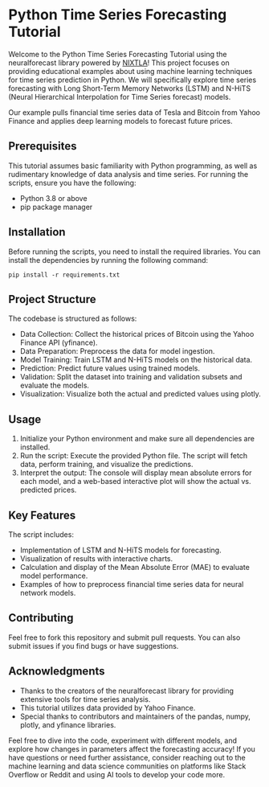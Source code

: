 # Python Time Series Forecasting Tutorial

Welcome to the Python Time Series Forecasting Tutorial using the neuralforecast library powered by [NIXTLA](https://nixtlaverse.nixtla.io/)! This project focuses on providing educational examples about using machine learning techniques for time series prediction in Python. We will specifically explore time series forecasting with Long Short-Term Memory Networks (LSTM) and N-HiTS (Neural Hierarchical Interpolation for Time Series forecast) models.

Our example pulls financial time series data of Tesla and Bitcoin from Yahoo Finance and applies deep learning models to forecast future prices.

## Prerequisites

This tutorial assumes basic familiarity with Python programming, as well as rudimentary knowledge of data analysis and time series. For running the scripts, ensure you have the following:

- Python 3.8 or above
- pip package manager

## Installation

Before running the scripts, you need to install the required libraries. You can install the dependencies by running the following command:

```
pip install -r requirements.txt
```

## Project Structure

The codebase is structured as follows:

- Data Collection: Collect the historical prices of Bitcoin using the Yahoo Finance API (yfinance).
- Data Preparation: Preprocess the data for model ingestion.
- Model Training: Train LSTM and N-HiTS models on the historical data.
- Prediction: Predict future values using trained models.
- Validation: Split the dataset into training and validation subsets and evaluate the models.
- Visualization: Visualize both the actual and predicted values using plotly.

## Usage

1. Initialize your Python environment and make sure all dependencies are installed.
2. Run the script: Execute the provided Python file. The script will fetch data, perform training, and visualize the predictions.
3. Interpret the output: The console will display mean absolute errors for each model, and a web-based interactive plot will show the actual vs. predicted prices.

## Key Features

The script includes:

- Implementation of LSTM and N-HiTS models for forecasting.
- Visualization of results with interactive charts.
- Calculation and display of the Mean Absolute Error (MAE) to evaluate model performance.
- Examples of how to preprocess financial time series data for neural network models.

## Contributing

Feel free to fork this repository and submit pull requests. You can also submit issues if you find bugs or have suggestions.

## Acknowledgments
- Thanks to the creators of the neuralforecast library for providing extensive tools for time series analysis.
- This tutorial utilizes data provided by Yahoo Finance.
- Special thanks to contributors and maintainers of the pandas, numpy, plotly, and yfinance libraries.

Feel free to dive into the code, experiment with different models, and explore how changes in parameters affect the forecasting accuracy! If you have questions or need further assistance, consider reaching out to the machine learning and data science communities on platforms like Stack Overflow or Reddit and using AI tools to develop your code more.